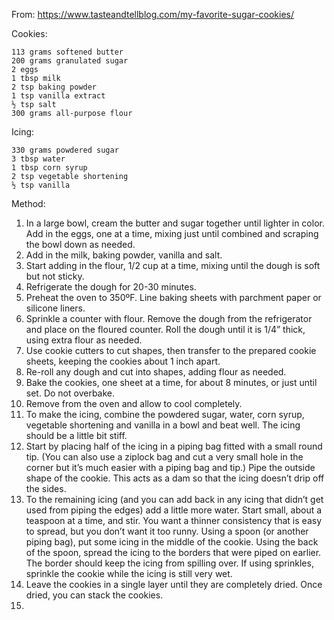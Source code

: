 From: https://www.tasteandtellblog.com/my-favorite-sugar-cookies/

Cookies:

    113 grams softened butter
    200 grams granulated sugar
    2 eggs
    1 tbsp milk
    2 tsp baking powder
    1 tsp vanilla extract
    ½ tsp salt
    300 grams all-purpose flour
    
Icing:

    330 grams powdered sugar
    3 tbsp water
    1 tbsp corn syrup
    2 tsp vegetable shortening
    ½ tsp vanilla
    
Method:

1. In a large bowl, cream the butter and sugar together until lighter in color. Add in the eggs, one at a time, mixing just until combined and scraping the bowl down as needed.
2. Add in the milk, baking powder, vanilla and salt.
3. Start adding in the flour, 1/2 cup at a time, mixing until the dough is soft but not sticky.
4. Refrigerate the dough for 20-30 minutes.
5. Preheat the oven to 350ºF. Line baking sheets with parchment paper or silicone liners.
6. Sprinkle a counter with flour. Remove the dough from the refrigerator and place on the floured counter. Roll the dough until it is 1/4” thick, using extra flour as needed.
7. Use cookie cutters to cut shapes, then transfer to the prepared cookie sheets, keeping the cookies about 1 inch apart.
8. Re-roll any dough and cut into shapes, adding flour as needed.
9. Bake the cookies, one sheet at a time, for about 8 minutes, or just until set. Do not overbake.
10. Remove from the oven and allow to cool completely.
11. To make the icing, combine the powdered sugar, water, corn syrup, vegetable shortening and vanilla in a bowl and beat well. The icing should be a little bit stiff.
12. Start by placing half of the icing in a piping bag fitted with a small round tip. (You can also use a ziplock bag and cut a very small hole in the corner but it’s much easier with a piping bag and tip.) Pipe the outside shape of the cookie. This acts as a dam so that the icing doesn’t drip off the sides.
13. To the remaining icing (and you can add back in any icing that didn’t get used from piping the edges) add a little more water. Start small, about a teaspoon at a time, and stir. You want a thinner consistency that is easy to spread, but you don’t want it too runny. Using a spoon (or another piping bag), put some icing in the middle of the cookie. Using the back of the spoon, spread the icing to the borders that were piped on earlier. The border should keep the icing from spilling over. If using sprinkles, sprinkle the cookie while the icing is still very wet.
14. Leave the cookies in a single layer until they are completely dried. Once dried, you can stack the cookies.
15.  

